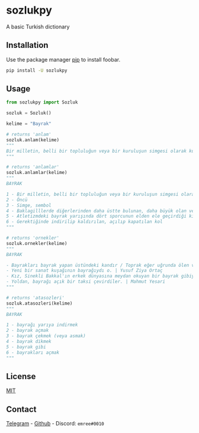# sozlukpy

A basic Turkish dictionary

## Installation

Use the package manager [pip](https://pip.pypa.io/en/stable/) to install foobar.

```bash
pip install -U sozlukpy
```

## Usage

```python
from sozlukpy import Sozluk

sozluk = Sozluk()

kelime = "Bayrak"

# returns 'anlam'
sozluk.anlam(kelime)
"""
Bir milletin, belli bir topluluğun veya bir kuruluşun simgesi olarak kullanılan, renk ve biçimle özelleştirilmiş, genellikle dikdörtgen biçiminde kumaş, sancak
"""

# returns 'anlamlar'
sozluk.anlamlar(kelime)
"""
BAYRAK

1 - Bir milletin, belli bir topluluğun veya bir kuruluşun simgesi olarak kullanılan, renk ve biçimle özelleştirilmiş, genellikle dikdörtgen biçiminde kumaş, sancak
2 - Öncü
3 - Simge, sembol
4 - Baklagilllerde diğerlerinden daha üstte bulunan, daha büyük olan ve çoğunlukla başka bir renkte ve yuvarlakça olan taç yaprağı
5 - Atletizmdeki bayrak yarışında dört sporcunun elden ele geçirdiği kısa, yuvarlak sopa
6 - Gerektiğinde indirilip kaldırılan, açılıp kapatılan kol
"""

# returns 'ornekler'
sozluk.ornekler(kelime)
"""
BAYRAK

- Bayrakları bayrak yapan üstündeki kandır / Toprak eğer uğrunda ölen varsa vatandır | Mithat Cemal Kuntay
- Yeni bir sanat kuşağının bayrağıydı o. | Yusuf Ziya Ortaç
- Kız, Sinekli Bakkal'ın erkek dünyasına meydan okuyan bir bayrak gibiydi. | Halide Edip Adıvar
- Yoldan, bayrağı açık bir taksi çevirdiler. | Mahmut Yesari
"""

# returns 'atasozleri'
sozluk.atasozleri(kelime)
"""
BAYRAK

1 - bayrağı yarıya indirmek
2 - bayrak açmak
3 - bayrak çekmek (veya asmak)
4 - bayrak dikmek
5 - bayrak gibi
6 - bayrakları açmak
"""
```

## License

[MIT](https://choosealicense.com/licenses/mit/)

## Contact

[Telegram](https://t.me/ReWoxi) - [Github](https://github.com/Meinos10) - Discord: ```emree#0010```
